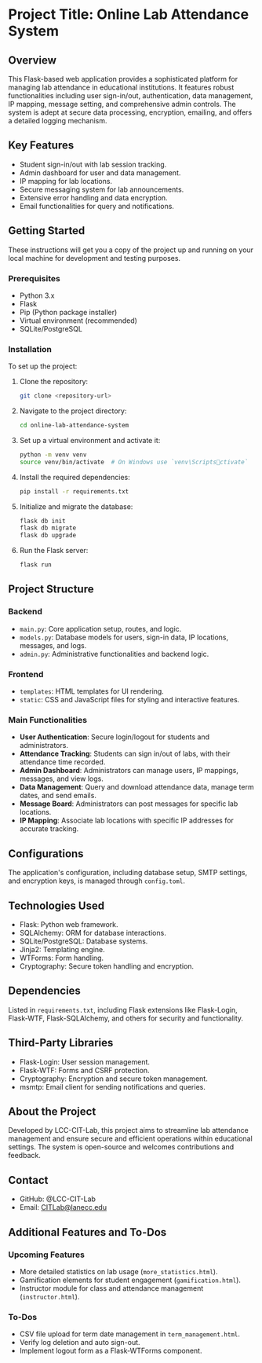 # Project Title: Online Lab Attendance System

## Overview

This Flask-based web application provides a sophisticated platform for managing lab attendance in educational institutions. It features robust functionalities including user sign-in/out, authentication, data management, IP mapping, message setting, and comprehensive admin controls. The system is adept at secure data processing, encryption, emailing, and offers a detailed logging mechanism.

## Key Features

- Student sign-in/out with lab session tracking.
- Admin dashboard for user and data management.
- IP mapping for lab locations.
- Secure messaging system for lab announcements.
- Extensive error handling and data encryption.
- Email functionalities for query and notifications.

## Getting Started

These instructions will get you a copy of the project up and running on your local machine for development and testing purposes.

### Prerequisites

- Python 3.x
- Flask
- Pip (Python package installer)
- Virtual environment (recommended)
- SQLite/PostgreSQL

### Installation

To set up the project:

1. Clone the repository:
   ```sh
   git clone <repository-url>
   ```

2. Navigate to the project directory:
   ```sh
   cd online-lab-attendance-system
   ```

3. Set up a virtual environment and activate it:
   ```sh
   python -m venv venv
   source venv/bin/activate  # On Windows use `venv\Scriptsctivate`
   ```

4. Install the required dependencies:
   ```sh
   pip install -r requirements.txt
   ```

5. Initialize and migrate the database:
   ```sh
   flask db init
   flask db migrate
   flask db upgrade
   ```

6. Run the Flask server:
   ```sh
   flask run
   ```

## Project Structure

### Backend

- `main.py`: Core application setup, routes, and logic.
- `models.py`: Database models for users, sign-in data, IP locations, messages, and logs.
- `admin.py`: Administrative functionalities and backend logic.

### Frontend

- `templates`: HTML templates for UI rendering.
- `static`: CSS and JavaScript files for styling and interactive features.

### Main Functionalities

- **User Authentication**: Secure login/logout for students and administrators.
- **Attendance Tracking**: Students can sign in/out of labs, with their attendance time recorded.
- **Admin Dashboard**: Administrators can manage users, IP mappings, messages, and view logs.
- **Data Management**: Query and download attendance data, manage term dates, and send emails.
- **Message Board**: Administrators can post messages for specific lab locations.
- **IP Mapping**: Associate lab locations with specific IP addresses for accurate tracking.

## Configurations

The application's configuration, including database setup, SMTP settings, and encryption keys, is managed through `config.toml`.

## Technologies Used

- Flask: Python web framework.
- SQLAlchemy: ORM for database interactions.
- SQLite/PostgreSQL: Database systems.
- Jinja2: Templating engine.
- WTForms: Form handling.
- Cryptography: Secure token handling and encryption.

## Dependencies

Listed in `requirements.txt`, including Flask extensions like Flask-Login, Flask-WTF, Flask-SQLAlchemy, and others for security and functionality.

## Third-Party Libraries

- Flask-Login: User session management.
- Flask-WTF: Forms and CSRF protection.
- Cryptography: Encryption and secure token management.
- msmtp: Email client for sending notifications and queries.

## About the Project

Developed by LCC-CIT-Lab, this project aims to streamline lab attendance management and ensure secure and efficient operations within educational settings. The system is open-source and welcomes contributions and feedback.

## Contact

- GitHub: @LCC-CIT-Lab
- Email: CITLab@lanecc.edu

## Additional Features and To-Dos

### Upcoming Features

- More detailed statistics on lab usage (`more_statistics.html`).
- Gamification elements for student engagement (`gamification.html`).
- Instructor module for class and attendance management (`instructor.html`).

### To-Dos

- CSV file upload for term date management in `term_management.html`.
- Verify log deletion and auto sign-out.
- Implement logout form as a Flask-WTForms component.
